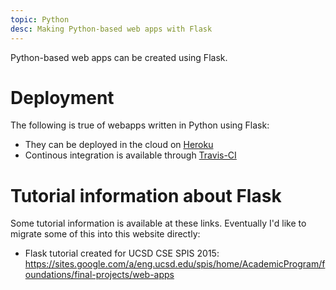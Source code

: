 ```yaml
---
topic: Python
desc: Making Python-based web apps with Flask
---
```


Python-based web apps can be created using Flask.

# Deployment

The following is true of webapps written in Python using Flask:

* They can be deployed in the cloud on [Heroku](/topics/heroku)
* Continous integration is available through [Travis-CI](/topics/travis-ci/)

# Tutorial information about Flask

Some tutorial information is available at these links.   Eventually I'd like to migrate some of this into this website directly:

* Flask tutorial created for UCSD CSE SPIS 2015: <https://sites.google.com/a/eng.ucsd.edu/spis/home/AcademicProgram/foundations/final-projects/web-apps>
